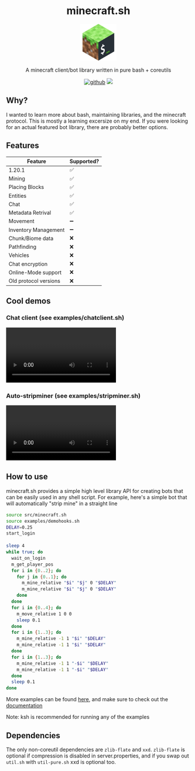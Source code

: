 <h1 align="center">minecraft.sh</h1>
<p align="center"><img src="./assets/logo.png" alt="logo" height="100"></p>
<p align="center">A minecraft client/bot library written in pure bash + coreutils</p>
<div align="center">
  <a href="https://github.com/CoolElectronics/minecraft.sh"><img alt="github" src="https://img.shields.io/badge/github-coolelectronics/minecraft.sh?style=for-the-badge&labelColor=555555&logo=github&c=a" height="20"></a>
  <img src="https://img.shields.io/github/stars/CoolElectronics/minecraft.sh?" />
</div>

## Why?
I wanted to learn more about bash, maintaining libraries, and the minecraft protocol. This is mostly a learning excersize on my end.
If you were looking for an actual featured bot library, there are probably better options.

## Features

| Feature              | Supported?           |
| -------------------- | -------------------- |
| 1.20.1               | :white_check_mark:   |
| Mining               | :white_check_mark:   |
| Placing Blocks       | :white_check_mark:   |
| Entities             | :white_check_mark:   |
| Chat                 | :white_check_mark:   |
| Metadata Retrival    | :white_check_mark:   |
| Movement             | :heavy_minus_sign:   |
| Inventory Management | :heavy_minus_sign:   |
| Chunk/Biome data     | :x:                  |
| Pathfinding          | :x:                  |
| Vehicles             | :x:                  |
| Chat encryption      | :x:                  |
| Online-Mode support  | :x:                  |
| Old protocol versions| :x:                  |

## Cool demos

### Chat client (see examples/chatclient.sh)
![](assets/chatclient.mp4)
### Auto-stripminer (see examples/stripminer.sh)
![](https://github.com/CoolElectronics/minecraft.sh/raw/master/assets/stripminer.mp4)
## How to use
minecraft.sh provides a simple high level library API for creating bots that can be easily used in any shell script. For example, here's a simple bot that will automatically "strip mine" in a straight line

```bash
source src/minecraft.sh
source examples/demohooks.sh
DELAY=0.25
start_login

sleep 4
while true; do
  wait_on_login
  m_get_player_pos
  for i in {0..2}; do
    for j in {0..1}; do
      m_mine_relative "$i" "$j" 0 "$DELAY"
      m_mine_relative "$i" "$j" 0 "$DELAY"
    done
  done
  for i in {0..4}; do
    m_move_relative 1 0 0
    sleep 0.1
  done
  for i in {1..3}; do
    m_mine_relative -1 1 "$i" "$DELAY"
    m_mine_relative -1 1 "$i" "$DELAY"
  done
  for i in {1..3}; do
    m_mine_relative -1 1 "-$i" "$DELAY"
    m_mine_relative -1 1 "-$i" "$DELAY"
  done
  sleep 0.1
done
```

More examples can be found [here](./examples), and make sure to check out the [documentation](./docs.md)

Note: ksh is recommended for running any of the examples

## Dependencies
The only non-coreutil dependencies are `zlib-flate` and `xxd`.
`zlib-flate` is optional if compression is disabled in server.properties, and if you swap out `util.sh` with `util-pure.sh` xxd is optional too.

